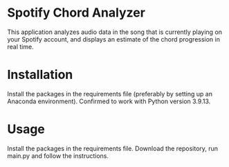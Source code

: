 # Spotify Chord Analyzer

This application analyzes audio data in the song that is currently playing on your Spotify account, and displays an estimate of the chord progression in real time.

# Installation

Install the packages in the requirements file (preferably by setting up an Anaconda environment). Confirmed to work with Python version 3.9.13.

# Usage

Install the packages in the requirements file. Download the repository, run main.py and follow the instructions.